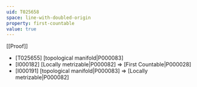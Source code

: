 ```yaml
---
uid: T025658
space: line-with-doubled-origin
property: first-countable
value: true
---
```

[[Proof]]

* [T025655] [topological manifold|P000083]
* [I000182] [Locally metrizable|P000082] => [First Countable|P000028]
* [I000191] [topological manifold|P000083] => [Locally metrizable|P000082]

